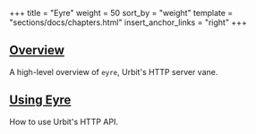 +++
title = "Eyre"
weight = 50
sort_by = "weight"
template = "sections/docs/chapters.html"
insert_anchor_links = "right"
+++

## [Overview](/docs/arvo/eyre/eyre)

A high-level overview of `eyre`, Urbit's HTTP server vane.

## [Using Eyre](/docs/arvo/eyre/using-eyre)

How to use Urbit's HTTP API.

